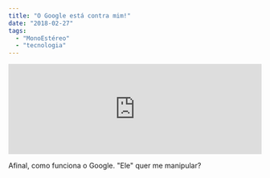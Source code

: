 ```yaml
---
title: "O Google está contra mim!"
date: "2018-02-27"
tags: 
  - "MonoEstéreo"
  - "tecnologia"
---
```


<iframe style="width: 100%; height: 180px;" src="https://anchor.fm/MonoEstéreo/embed/episodes/O-Google-est-contra-mim-e146hp" width="100%" height="180px" frameborder="0" scrolling="no"></iframe>

Afinal, como funciona o Google. "Ele" quer me manipular?

